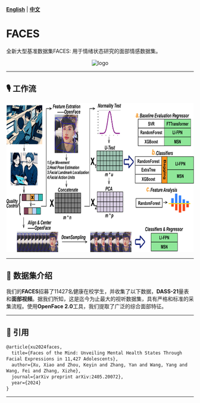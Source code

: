 **[English](README.md)** | **[中文](README_CN.md)**

# FACES
全新大型基准数据集FACES: 用于情绪状态研究的面部情感数据集。

<p align="center">
  <img src="https://github.com/xuxiaoooo/ABAFnet/blob/main/draw/LOGO 1.png" width="500" height="250" alt="logo"/>
</p>

---

## 🎙️ 工作流

<img src="https://github.com/xuxiaoooo/FACES/blob/main/draw/fig1.jpg" width="700" height="400" alt="Backbone Flow"/>

---

## 📌 数据集介绍

我们的**FACES**招募了11427名健康在校学生，并收集了以下数据，**DASS-21**量表和**面部视频**。据我们所知，这是迄今为止最大的视听数据集，具有严格和标准的采集流程。使用**OpenFace 2.0**工具，我们提取了广泛的综合面部特征。

---

## 📄 引用
```
@article{xu2024faces,
  title={Faces of the Mind: Unveiling Mental Health States Through Facial Expressions in 11,427 Adolescents},
  author={Xu, Xiao and Zhou, Keyin and Zhang, Yan and Wang, Yang and Wang, Fei and Zhang, Xizhe},
  journal={arXiv preprint arXiv:2405.20072},
  year={2024}
}
```
---
